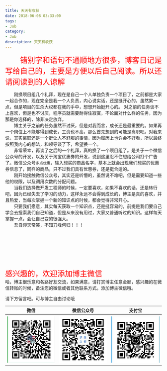 ```yaml
---
title: 天天有收获
date: 2018-06-08 03:33:00
tags: 
- Job
category: 
- Job
description: 天天有收获
---
```

<!-- image url 
https://raw.githubusercontent.com/HealerJean/HealerJean.github.io/master/blogImages
　　首行缩进
<font color="red">  </font>
-->
<font  color="red" size="5">  
　　错别字和语句不通顺地方很多，博客日记是写给自己的，主要是方便以后自己阅读。所以还请阅读到的人谅解
</font>

　　刚换项目组几个礼拜，现在是自己一个人单独负责一个项目了，之前都是大家一起合作的，现在完全是我一个人负责，内心说实话，还是挺开心的，虽然累一点，但是项目的生杀大权都在我的手中，想想开始挺开心的。 对之前的任务谈不上喜欢，但是也不讨厌，程序员就需要耐得住寂寞，不论面对什么样的任务，因为那是你选择的，除非决定放弃。    
　　博主关于之前的任务虽然不讨厌，但是对我而言，成长还是最重要的。如果再一个岗位上不能够得到成长，工资也不高，那么首先想到的可能是离职吧。对我来说，其实离职还是一个挺让人不舒服的事情，因为履历上也许会不好看，所以最终按照我内心的想法，和领导谈了下，希望换一个。    
　　非常荣幸，再谈了之后的一个礼拜，真的换了一个项目组了。是关于一个微信公众号的开发，以及关于淘宝优惠券的开发，说到这里忍不住想给公司打个广告了。微信公众号`多点优惠`，输入想买的商品名字，基本上就会出现我们想买的优惠券信息了，同样的商品，只不过我们具有优惠券，还是挺合适的。      
　　刚开始接触微信公众号，其实还是听懵的，虽然说不难吧，但是需要知道一些他的权限，以及调用次数的分配问题。      
　　当我们选择做开发工程师的时候，一定要喜欢，如果不喜欢的话，还是转行吧，因为已经失去了学习的动力，这样永远不会得到成长的，博主是真的喜欢，并且热爱，当每次掌握一个新的知识点的时候，都会觉得非常开心。       
　　只要我们愿意，其实每天获取一个知识点，还是挺容易的，前提是我们要自己学会去搜索我们自己知道，但是从来没有用过，大家又普通听过的知识。这样每天掌握一点，会让自己变的很强大。      
　　吾自仰天常笑，不知刀峰何归！！！

　　
　　
     
<br><br>    
<font  color="red" size="5" >     
感兴趣的，欢迎添加博主微信
 </font>
<br>
哈，博主很乐意和各路好友交流，如果满意，请打赏博主任意金额，感兴趣的在微信转账的时候，备注您的微信或者其他联系方式。添加博主微信哦。    

请下方留言吧。可与博主自由讨论哦

|微信 | 微信公众号|支付宝|
|:-------:|:-------:|:------:|
| ![微信](https://raw.githubusercontent.com/HealerJean/HealerJean.github.io/master/assets/img/tctip/weixin.jpg)|![微信公众号](https://raw.githubusercontent.com/HealerJean/HealerJean.github.io/master/assets/img/my/qrcode_for_gh_a23c07a2da9e_258.jpg)|![支付宝](https://raw.githubusercontent.com/HealerJean/HealerJean.github.io/master/assets/img/tctip/alpay.jpg) |





<!-- Gitalk 评论 start  -->

<link rel="stylesheet" href="https://unpkg.com/gitalk/dist/gitalk.css">
<script src="https://unpkg.com/gitalk@latest/dist/gitalk.min.js"></script> 
<div id="gitalk-container"></div>    
 <script type="text/javascript">
    var gitalk = new Gitalk({
		clientID: `1d164cd85549874d0e3a`,
		clientSecret: `527c3d223d1e6608953e835b547061037d140355`,
		repo: `HealerJean.github.io`,
		owner: 'HealerJean',
		admin: ['HealerJean'],
		id: 'zxmbXwBgvr26t5yE',
    });
    gitalk.render('gitalk-container');
</script> 

<!-- Gitalk end -->

